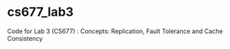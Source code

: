 cs677_lab3
==========

Code for Lab 3 (CS677) : Concepts: Replication, Fault Tolerance and Cache Consistency
